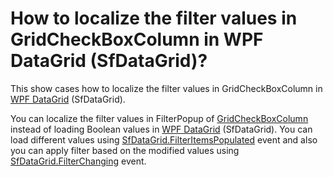 # How to localize the filter values in GridCheckBoxColumn in WPF DataGrid (SfDataGrid)?

This show cases how to localize the filter values in GridCheckBoxColumn in [WPF DataGrid](https://www.syncfusion.com/wpf-controls/datagrid) (SfDataGrid).

You can localize the filter values in FilterPopup of [GridCheckBoxColumn](https://help.syncfusion.com/cr/wpf/Syncfusion.UI.Xaml.Grid.GridCheckBoxColumn.html) instead of loading Boolean values in [WPF DataGrid](https://www.syncfusion.com/wpf-controls/datagrid) (SfDataGrid). You can load different values using [SfDataGrid.FilterItemsPopulated](https://help.syncfusion.com/cr/wpf/Syncfusion.UI.Xaml.Grid.SfDataGrid.html#Syncfusion_UI_Xaml_Grid_SfDataGrid_FilterItemsPopulated) event and also you can apply filter based on the modified values using [SfDataGrid.FilterChanging](https://help.syncfusion.com/cr/wpf/Syncfusion.UI.Xaml.Grid.SfDataGrid.html#Syncfusion_UI_Xaml_Grid_SfDataGrid_FilterChanging) event.
